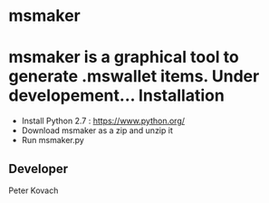 # msmaker
msmaker is a graphical tool to generate .mswallet items.
Under developement...
Installation
============
- Install Python 2.7 : https://www.python.org/
- Download msmaker as a zip and unzip it
- Run msmaker.py

Developer
--------
Peter Kovach
  

